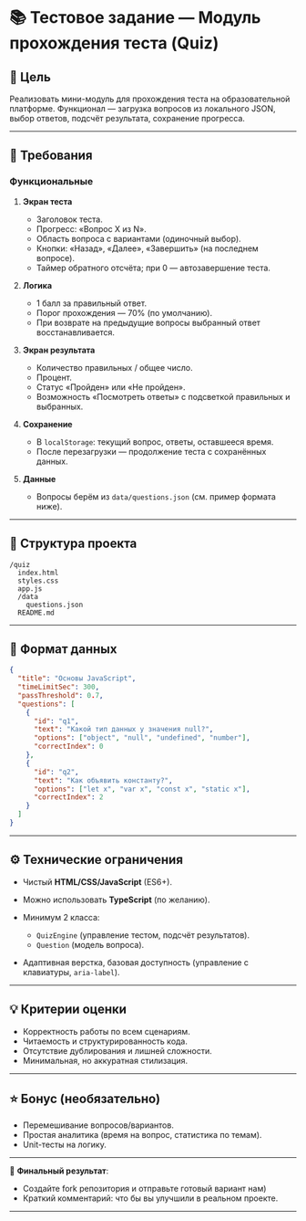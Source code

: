 # 📚 Тестовое задание — Модуль прохождения теста (Quiz)

## 🎯 Цель

Реализовать мини-модуль для прохождения теста на образовательной платформе.
Функционал — загрузка вопросов из локального JSON, выбор ответов, подсчёт результата, сохранение прогресса.

---

## 📌 Требования

### Функциональные

1. **Экран теста**

   - Заголовок теста.
   - Прогресс: «Вопрос X из N».
   - Область вопроса с вариантами (одиночный выбор).
   - Кнопки: «Назад», «Далее», «Завершить» (на последнем вопросе).
   - Таймер обратного отсчёта; при 0 — автозавершение теста.

2. **Логика**

   - 1 балл за правильный ответ.
   - Порог прохождения — 70% (по умолчанию).
   - При возврате на предыдущие вопросы выбранный ответ восстанавливается.

3. **Экран результата**

   - Количество правильных / общее число.
   - Процент.
   - Статус «Пройден» или «Не пройден».
   - Возможность «Посмотреть ответы» с подсветкой правильных и выбранных.

4. **Сохранение**

   - В `localStorage`: текущий вопрос, ответы, оставшееся время.
   - После перезагрузки — продолжение теста с сохранённых данных.

5. **Данные**

   - Вопросы берём из `data/questions.json` (см. пример формата ниже).

---

## 📂 Структура проекта

```
/quiz
  index.html
  styles.css
  app.js
  /data
    questions.json
  README.md
```

---

## 📝 Формат данных

```json
{
  "title": "Основы JavaScript",
  "timeLimitSec": 300,
  "passThreshold": 0.7,
  "questions": [
    {
      "id": "q1",
      "text": "Какой тип данных у значения null?",
      "options": ["object", "null", "undefined", "number"],
      "correctIndex": 0
    },
    {
      "id": "q2",
      "text": "Как объявить константу?",
      "options": ["let x", "var x", "const x", "static x"],
      "correctIndex": 2
    }
  ]
}
```

---

## ⚙️ Технические ограничения

- Чистый **HTML/CSS/JavaScript** (ES6+).
- Можно использовать **TypeScript** (по желанию).
- Минимум 2 класса:

  - `QuizEngine` (управление тестом, подсчёт результатов).
  - `Question` (модель вопроса).

- Адаптивная верстка, базовая доступность (управление с клавиатуры, `aria-label`).

---

## 💡 Критерии оценки

- Корректность работы по всем сценариям.
- Читаемость и структурированность кода.
- Отсутствие дублирования и лишней сложности.
- Минимальная, но аккуратная стилизация.

---

## ⭐ Бонус (необязательно)

- Перемешивание вопросов/вариантов.
- Простая аналитика (время на вопрос, статистика по темам).
- Unit-тесты на логику.

---

💬 **Финальный результат**:

- Создайте fork репозитория и отправьте готовый вариант нам)
- Краткий комментарий: что бы вы улучшили в реальном проекте.

---
